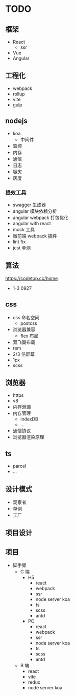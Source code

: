 # TODO

## 框架

* React
  * ssr
* Vue
* Angular

## 工程化

* webpack
* rollup
* vite
* gulp

## nodejs

* koa
  * 中间件
* 监控
* 内存
* 通信
* 日志
* 容灾
* 灰度

### 提效工具

* swagger 生成器
* angular 模块依赖分析
* angular webpack 打包优化
* angular with react
* mock 工具
* 微前端 webpack 插件
* lint fix
* jest 单测

## 算法

<https://codetop.cc/home>

* 1-3 0927

## css

* css 命名空间
  * postcss
* 浏览器兼容
  * flex 布局
* 双飞翼布局
* rem
* 2/3 倍屏幕
* 1px
* scss

## 浏览器

* https
* v8
* 内存泄漏
* 内存管理
  * indexDB
  * ...
* 通信协议
* 浏览器渲染原理

## ts

* parcel
* ...

## 设计模式

* 观察者
* 单例
* 工厂

## 项目设计

## 项目

* 脚手架
  * C 端
    * H5
      * react
      * webpack
      * ssr
      * node server koa
      * ts
      * scss
      * antd
    * PC
      * react
      * webpack
      * ssr
      * node server koa
      * ts
      * scss
      * antd
  * B 端
    * react
    * vite
    * redux
    * node server koa